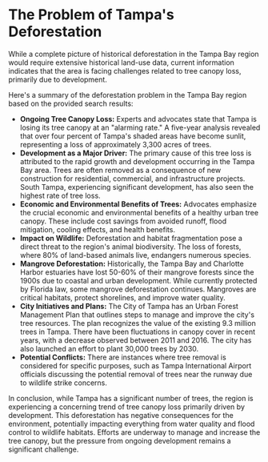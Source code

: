 
<h1>The Problem of Tampa's Deforestation</h1>

While a complete picture of historical deforestation in the Tampa Bay region would require extensive historical land-use data, current information indicates that the area is facing challenges related to tree canopy loss, primarily due to development.

Here's a summary of the deforestation problem in the Tampa Bay region based on the provided search results:

* **Ongoing Tree Canopy Loss:** Experts and advocates state that Tampa is losing its tree canopy at an "alarming rate." A five-year analysis revealed that over four percent of Tampa's shaded areas have become sunlit, representing a loss of approximately 3,300 acres of trees.
* **Development as a Major Driver:** The primary cause of this tree loss is attributed to the rapid growth and development occurring in the Tampa Bay area. Trees are often removed as a consequence of new construction for residential, commercial, and infrastructure projects. South Tampa, experiencing significant development, has also seen the highest rate of tree loss.
* **Economic and Environmental Benefits of Trees:** Advocates emphasize the crucial economic and environmental benefits of a healthy urban tree canopy. These include cost savings from avoided runoff, flood mitigation, cooling effects, and health benefits.
* **Impact on Wildlife:** Deforestation and habitat fragmentation pose a direct threat to the region's animal biodiversity. The loss of forests, where 80% of land-based animals live, endangers numerous species.
* **Mangrove Deforestation:** Historically, the Tampa Bay and Charlotte Harbor estuaries have lost 50-60% of their mangrove forests since the 1900s due to coastal and urban development. While currently protected by Florida law, some mangrove deforestation continues. Mangroves are critical habitats, protect shorelines, and improve water quality.
* **City Initiatives and Plans:** The City of Tampa has an Urban Forest Management Plan that outlines steps to manage and improve the city's tree resources. The plan recognizes the value of the existing 9.3 million trees in Tampa. There have been fluctuations in canopy cover in recent years, with a decrease observed between 2011 and 2016. The city has also launched an effort to plant 30,000 trees by 2030.
* **Potential Conflicts:** There are instances where tree removal is considered for specific purposes, such as Tampa International Airport officials discussing the potential removal of trees near the runway due to wildlife strike concerns.

In conclusion, while Tampa has a significant number of trees, the region is experiencing a concerning trend of tree canopy loss primarily driven by development. This deforestation has negative consequences for the environment, potentially impacting everything from water quality and flood control to wildlife habitats. Efforts are underway to manage and increase the tree canopy, but the pressure from ongoing development remains a significant challenge.